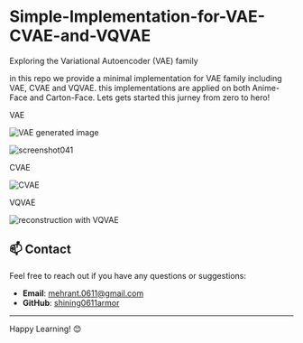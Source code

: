 # Simple-Implementation-for-VAE-CVAE-and-VQVAE
Exploring the Variational Autoencoder (VAE) family


 
in this repo we provide a minimal implementation for VAE family including VAE, CVAE and VQVAE. this implementations are applied on both Anime-Face and Carton-Face. Lets gets started this jurney from zero to hero!
   
VAE

![VAE generated image](https://github.com/shining0611armor/Simple-Implementation-for-VAE-CVAE-and-VQVAE/raw/main/images/screenshot030.png)

![screenshot041](https://github.com/user-attachments/assets/5e6e2386-ed1a-43a1-a1a3-99f32f6c3b7b)

CVAE

![CVAE](https://github.com/shining0611armor/Simple-Implementation-for-VAE-CVAE-and-VQVAE/raw/main/images/screenshot066.png)

VQVAE

![reconstruction with VQVAE](https://github.com/shining0611armor/Simple-Implementation-for-VAE-CVAE-and-VQVAE/raw/main/images/screenshot094.png)

 
## 📫 Contact
Feel free to reach out if you have any questions or suggestions:
- **Email**: mehrant.0611@gmail.com
- **GitHub**: [shining0611armor](https://github.com/shining0611armor)

---

Happy Learning! 😊

